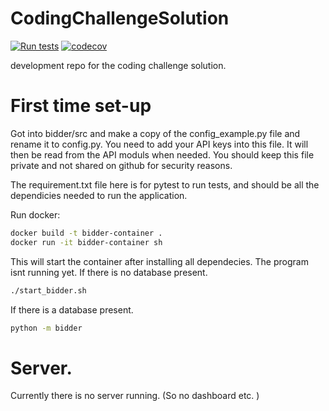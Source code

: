 # CodingChallengeSolution

[![Run tests](https://github.com/Abercardsea/Abercardsea-solution/actions/workflows/pytest.yaml/badge.svg)](https://github.com/Abercardsea/Abercardsea-solution/actions/workflows/pytest.yaml)
[![codecov](https://codecov.io/gh/Abercardsea/Abercardsea-solution/branch/main/graph/badge.svg?token=CFARAVMGZU)](https://codecov.io/gh/Abercardsea/Abercardsea-solution)

 development repo for the coding challenge solution.

# First time set-up

Got into bidder/src and make a copy of the config_example.py file and rename it to config.py. You need to add your API keys into this file. It will then be read from the API moduls when needed. You should keep this file private and not shared on github for security reasons.


The requirement.txt file here is for pytest to run tests, and should be all the dependicies needed to run the application.

Run docker:
```bash
docker build -t bidder-container .
docker run -it bidder-container sh
```

This will start the container after installing all dependecies.
The program isnt running yet. If there is no database present.

```bash
./start_bidder.sh
```

If there is a database present.

```bash
python -m bidder
```

# Server.

Currently there is no server running. (So no dashboard etc. )